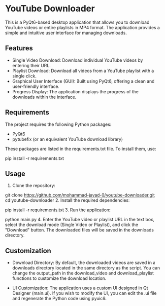 # YouTube Downloader

This is a PyQt6-based desktop application that allows you to download YouTube videos or entire playlists in MP4 format. The application provides a simple and intuitive user interface for managing downloads.

## Features

- Single Video Download: Download individual YouTube videos by entering their URL.
- Playlist Download: Download all videos from a YouTube playlist with a single click.
- Graphical User Interface (GUI): Built using PyQt6, offering a clean and user-friendly interface.
- Progress Display: The application displays the progress of the downloads within the interface.

## Requirements

The project requires the following Python packages:

- PyQt6
- pytubefix (or an equivalent YouTube download library)

These packages are listed in the requirements.txt file. To install them, use:

pip install -r requirements.txt
## Usage

1. Clone the repository:

git clone https://github.com/mohammad-javad-0/youtube-downloader.git
cd youtube-downloader
2. Install the required dependencies:

pip install -r requirements.txt
3. Run the application:

python main.py
4. Enter the YouTube video or playlist URL in the text box, select the download mode (Single Video or Playlist), and click the "Download" button. The downloaded files will be saved in the downloads directory.

## Customization

- Download Directory: By default, the downloaded videos are saved in a downloads directory located in the same directory as the script. You can change the output_path in the download_video and download_playlist functions to customize the download location.

- UI Customization: The application uses a custom UI designed in Qt Designer (main.ui). If you wish to modify the UI, you can edit the .ui file and regenerate the Python code using pyuic6.
